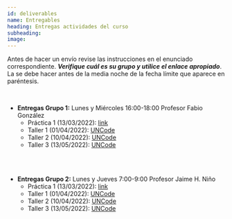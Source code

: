 ```yaml
---
id: deliverables
name: Entregables
heading: Entregas actividades del curso
subheading: 
image: 
---
```


Antes de hacer un envío revise las instrucciones en el enunciado correspondiente. ___Verifique cuál es su grupo y utilice el enlace apropiado___. La se debe hacer antes de la media noche de la fecha límite que aparece en paréntesis.

<br>

* **Entregas Grupo 1:** Lunes y Miércoles 16:00-18:00 Profesor Fabio González
  * Práctica 1 (13/03/2022): [link](https://www.dropbox.com/request/gWU2Wqzu32D4q7IazWSQ)
  * Taller 1 (01/04/2022): [UNCode](https://uncode.unal.edu.co)
  * Taller 2 (10/04/2022): [UNCode](https://uncode.unal.edu.co)
  * Taller 3 (13/05/2022): [UNCode](https://uncode.unal.edu.co)

<br>
<br>

* **Entregas Grupo 2:** Lunes y Jueves 7:00-9:00 Profesor Jaime H. Niño
  * Práctica 1 (13/03/2022): [link](https://rb.gy/0s37wk)
  * Taller 1 (01/04/2022): [UNCode](https://uncode.unal.edu.co)
  * Taller 2 (10/04/2022): [UNCode](https://uncode.unal.edu.co)
  * Taller 3 (13/05/2022): [UNCode](https://uncode.unal.edu.co)
